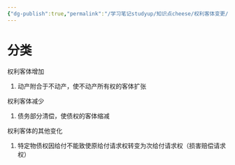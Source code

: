 ```yaml
---
{"dg-publish":true,"permalink":"/学习笔记studyup/知识点cheese/权利客体变更/","dgPassFrontmatter":true,"created":"2024-07-14T09:57:14.106+08:00","updated":"2024-10-13T10:28:24.189+08:00"}
---
```


# 分类
权利客体增加
1. 动产附合于不动产，使不动产所有权的客体扩张

权利客体减少
1. 债务部分清偿，使债权的客体缩减

权利客体的其他变化
1. 特定物债权因给付不能致使原给付请求权转变为次给付请求权（损害赔偿请求权）